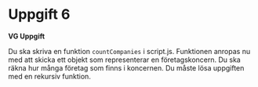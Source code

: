 # Uppgift 6

**VG Uppgift**

Du ska skriva en funktion `countCompanies` i script.js. Funktionen anropas nu med att skicka ett objekt som representerar en företagskoncern. Du ska räkna hur många företag som finns i koncernen. Du måste lösa uppgiften med en rekursiv funktion.
